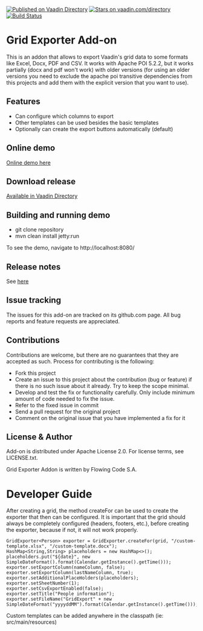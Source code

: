 [![Published on Vaadin Directory](https://img.shields.io/badge/Vaadin%20Directory-published-00b4f0.svg)](https://vaadin.com/directory/component/grid-exporter-add-on)
[![Stars on vaadin.com/directory](https://img.shields.io/vaadin-directory/star/grid-exporter-add-on.svg)](https://vaadin.com/directory/component/grid-exporter-add-on)
[![Build Status](https://jenkins.flowingcode.com/job/GridExporter-addon/badge/icon)](https://jenkins.flowingcode.com/job/GridExporter-addon)

# Grid Exporter Add-on

This is an addon that allows to export Vaadin's grid data to some formats like Excel, Docx, PDF and CSV. It works with Apache POI 5.2.2, but it works partially (docx and pdf won't work) with older versions (for using an older versions you need to exclude the apache poi transitive dependencies from this projects and add them with the explicit version that you want to use).

## Features

* Can configure which columns to export
* Other templates can be used besides the basic templates
* Optionally can create the export buttons automatically (default)

## Online demo

[Online demo here](http://addonsv23.flowingcode.com/gridexporter)

## Download release

[Available in Vaadin Directory](https://vaadin.com/directory/component/grid-exporter-add-on)

## Building and running demo

- git clone repository
- mvn clean install jetty:run

To see the demo, navigate to http://localhost:8080/

## Release notes

See [here](https://github.com/FlowingCode/GridExporterAddon/releases)

## Issue tracking

The issues for this add-on are tracked on its github.com page. All bug reports and feature requests are appreciated. 

## Contributions

Contributions are welcome, but there are no guarantees that they are accepted as such. Process for contributing is the following:

- Fork this project
- Create an issue to this project about the contribution (bug or feature) if there is no such issue about it already. Try to keep the scope minimal.
- Develop and test the fix or functionality carefully. Only include minimum amount of code needed to fix the issue.
- Refer to the fixed issue in commit
- Send a pull request for the original project
- Comment on the original issue that you have implemented a fix for it

## License & Author

Add-on is distributed under Apache License 2.0. For license terms, see LICENSE.txt.

Grid Exporter Addon is written by Flowing Code S.A.

# Developer Guide

After creating a grid, the method createFor can be used to create the exporter that then can be configured. It is important that the grid should always be completely configured (headers, footers, etc.), before creating the exporter, because if not, it will not work properly.

    GridExporter<Person> exporter = GridExporter.createFor(grid, "/custom-template.xlsx", "/custom-template.docx");
    HashMap<String,String> placeholders = new HashMap<>();
    placeholders.put("${date}", new SimpleDateFormat().format(Calendar.getInstance().getTime()));
    exporter.setExportColumn(nameColumn, false);
    exporter.setExportColumn(lastNameColumn, true);
    exporter.setAdditionalPlaceHolders(placeholders);
    exporter.setSheetNumber(1);
    exporter.setCsvExportEnabled(false);
    exporter.setTitle("People information");
    exporter.setFileName("GridExport" + new SimpleDateFormat("yyyyddMM").format(Calendar.getInstance().getTime()));

Custom templates can be added anywhere in the classpath (ie: src/main/resources)
